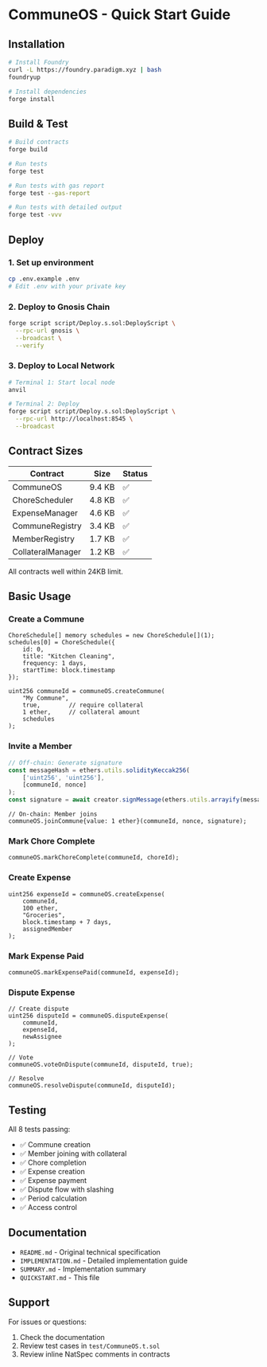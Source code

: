 # CommuneOS - Quick Start Guide

## Installation

```bash
# Install Foundry
curl -L https://foundry.paradigm.xyz | bash
foundryup

# Install dependencies
forge install
```

## Build & Test

```bash
# Build contracts
forge build

# Run tests
forge test

# Run tests with gas report
forge test --gas-report

# Run tests with detailed output
forge test -vvv
```

## Deploy

### 1. Set up environment

```bash
cp .env.example .env
# Edit .env with your private key
```

### 2. Deploy to Gnosis Chain

```bash
forge script script/Deploy.s.sol:DeployScript \
  --rpc-url gnosis \
  --broadcast \
  --verify
```

### 3. Deploy to Local Network

```bash
# Terminal 1: Start local node
anvil

# Terminal 2: Deploy
forge script script/Deploy.s.sol:DeployScript \
  --rpc-url http://localhost:8545 \
  --broadcast
```

## Contract Sizes

| Contract          | Size    | Status |
|-------------------|---------|--------|
| CommuneOS         | 9.4 KB  | ✅     |
| ChoreScheduler    | 4.8 KB  | ✅     |
| ExpenseManager    | 4.6 KB  | ✅     |
| CommuneRegistry   | 3.4 KB  | ✅     |
| MemberRegistry    | 1.7 KB  | ✅     |
| CollateralManager | 1.2 KB  | ✅     |

All contracts well within 24KB limit.

## Basic Usage

### Create a Commune

```solidity
ChoreSchedule[] memory schedules = new ChoreSchedule[](1);
schedules[0] = ChoreSchedule({
    id: 0,
    title: "Kitchen Cleaning",
    frequency: 1 days,
    startTime: block.timestamp
});

uint256 communeId = communeOS.createCommune(
    "My Commune",
    true,        // require collateral
    1 ether,     // collateral amount
    schedules
);
```

### Invite a Member

```javascript
// Off-chain: Generate signature
const messageHash = ethers.utils.solidityKeccak256(
    ['uint256', 'uint256'],
    [communeId, nonce]
);
const signature = await creator.signMessage(ethers.utils.arrayify(messageHash));
```

```solidity
// On-chain: Member joins
communeOS.joinCommune{value: 1 ether}(communeId, nonce, signature);
```

### Mark Chore Complete

```solidity
communeOS.markChoreComplete(communeId, choreId);
```

### Create Expense

```solidity
uint256 expenseId = communeOS.createExpense(
    communeId,
    100 ether,
    "Groceries",
    block.timestamp + 7 days,
    assignedMember
);
```

### Mark Expense Paid

```solidity
communeOS.markExpensePaid(communeId, expenseId);
```

### Dispute Expense

```solidity
// Create dispute
uint256 disputeId = communeOS.disputeExpense(
    communeId,
    expenseId,
    newAssignee
);

// Vote
communeOS.voteOnDispute(communeId, disputeId, true);

// Resolve
communeOS.resolveDispute(communeId, disputeId);
```

## Testing

All 8 tests passing:
- ✅ Commune creation
- ✅ Member joining with collateral
- ✅ Chore completion
- ✅ Expense creation
- ✅ Expense payment
- ✅ Dispute flow with slashing
- ✅ Period calculation
- ✅ Access control

## Documentation

- `README.md` - Original technical specification
- `IMPLEMENTATION.md` - Detailed implementation guide
- `SUMMARY.md` - Implementation summary
- `QUICKSTART.md` - This file

## Support

For issues or questions:
1. Check the documentation
2. Review test cases in `test/CommuneOS.t.sol`
3. Review inline NatSpec comments in contracts
